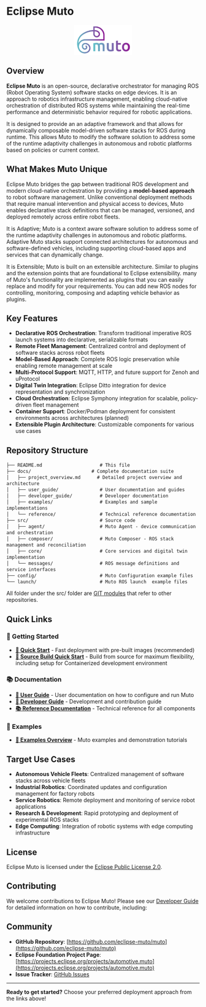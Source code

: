 # Eclipse Muto

<img src="./images/muto.png" alt="Eclipse Muto Modules" title="Eclipse Muto Modules" width="30%" style="display: block; margin: auto; width: 30%;">

## Overview

**Eclipse Muto** is an open-source, declarative orchestrator for managing ROS (Robot Operating System) software stacks on edge devices. It is an approach to robotics infrastructure management, enabling cloud-native orchestration of distributed ROS systems while maintaining the real-time performance and deterministic behavior required for robotic applications.

It is designed to provide an an adaptive framework and that allows for dynamically composable model-driven software stacks for ROS during runtime. This allows Muto to modify the software solution to address some of the runtime adaptivity challenges in autonomous and robotic platforms based on policies or current context.


## What Makes Muto Unique

Eclipse Muto bridges the gap between traditional ROS development and modern cloud-native orchestration by providing a **model-based approach** to robot software management. Unlike conventional deployment methods that require manual intervention and physical access to devices, Muto enables declarative stack definitions that can be managed, versioned, and deployed remotely across entire robot fleets.

It is Adaptive; Muto is a context aware software solution to address some of the runtime adaptivity challenges in autonomous and robotic platforms. Adaptive Muto stacks support connected architectures for autonomous and software-defined vehicles, including supporting cloud-based apps and services that can dynamically change.  

It is Extensible; Muto is built on an extensible architecture. Similar to plugins and the extension points that are foundational to Eclipse extensibility. many of Muto's functionality are implemented as plugins that you can easily replace and modify for your requirements. You can add new ROS nodes for controlling, monitoring, composing and adapting vehicle behavior as plugins. 


## Key Features

- **Declarative ROS Orchestration**: Transform traditional imperative ROS launch systems into declarative, serializable formats
- **Remote Fleet Management**: Centralized control and deployment of software stacks across robot fleets
- **Model-Based Approach**: Complete ROS logic preservation while enabling remote management at scale
- **Multi-Protocol Support**: MQTT, HTTP, and future support for Zenoh and uProtocol
- **Digital Twin Integration**: Eclipse Ditto integration for device representation and synchronization
- **Cloud Orchestration**: Eclipse Symphony integration for scalable, policy-driven fleet management
- **Container Support**: Docker/Podman deployment for consistent environments across architectures (planned)
- **Extensible Plugin Architecture**: Customizable components for various use cases

## Repository Structure

```
├── README.md                     # This file
├── docs/                      # Complete documentation suite
│   ├── project_overview.md      # Detailed project overview and architecture
│   ├── user_guide/               # User documentation and guides
│   ├── developer_guide/          # Developer documentation
│   ├── examples/                 # Examples and sample implementations
│   └── reference/                # Technical reference documentation
├── src/                          # Source code
│   ├── agent/                    # Muto Agent - device communication and orchestration
│   ├── composer/                 # Muto Composer - ROS stack management and reconciliation
│   ├── core/                     # Core services and digital twin implementation
│   └── messages/                 # ROS message definitions and service interfaces
├── config/                       # Muto Configuration example files
└── launch/                       # Muto ROS launch  example files
```

All folder under the src/ folder are [GIT modules](https://git-scm.com/docs/gitmodules) that refer to other repositories.

## Quick Links


### 🚀 Getting Started
- **[🐳 Quick Start](./user_guide/quick_start.md)** - Fast deployment with pre-built images (recommended)
- **[🔧 Source Build Quick Start](./developer_guide/building_from_source.md)** - Build from source for maximum flexibility, including setup for  Containerized development environment

### 📚 Documentation
- **[📖 User Guide](./user_guide/readme.md)** - User documentation on how to configure and run Muto
- **[🔧 Developer Guide](./developer_guide/readme.md)** - Development and contribution guide
- **[📚 Reference Documentation](./reference/readme.md)** - Technical reference for all components

### 📝 Examples
- **[🎯 Examples Overview](./examples/readme.md)** - Muto examples and demonstration tutorials

## Target Use Cases

- **Autonomous Vehicle Fleets**: Centralized management of software stacks across vehicle fleets
- **Industrial Robotics**: Coordinated updates and configuration management for factory robots  
- **Service Robotics**: Remote deployment and monitoring of service robot applications
- **Research & Development**: Rapid prototyping and deployment of experimental ROS stacks
- **Edge Computing**: Integration of robotic systems with edge computing infrastructure

## License

Eclipse Muto is licensed under the [Eclipse Public License 2.0](../LICENSE).

## Contributing

We welcome contributions to Eclipse Muto! Please see our [Developer Guide](./developer_guide/readme.md) for detailed information on how to contribute, including:

## Community

- **GitHub Repository**: [https://github.com/eclipse-muto/muto](https://github.com/eclipse-muto/muto)
- **Eclipse Foundation Project Page**: [https://projects.eclipse.org/projects/automotive.muto](https://projects.eclipse.org/projects/automotive.muto)
- **Issue Tracker**: [GitHub Issues](https://github.com/eclipse-muto/muto/issues)

---

**Ready to get started?** Choose your preferred deployment approach from the links above!